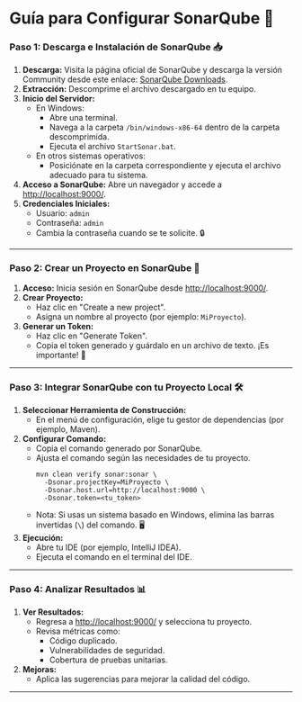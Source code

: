 # Guía para Configurar SonarQube 🚀

### Paso 1: Descarga e Instalación de SonarQube 📥
1. **Descarga:** Visita la página oficial de SonarQube y descarga la versión Community desde este enlace: [SonarQube Downloads](https://www.sonarsource.com/products/sonarqube/downloads/).
2. **Extracción:** Descomprime el archivo descargado en tu equipo.
3. **Inicio del Servidor:**
   - En Windows:
     - Abre una terminal.
     - Navega a la carpeta `/bin/windows-x86-64` dentro de la carpeta descomprimida.
     - Ejecuta el archivo `StartSonar.bat`.
   - En otros sistemas operativos:
     - Posiciónate en la carpeta correspondiente y ejecuta el archivo adecuado para tu sistema.
4. **Acceso a SonarQube:** Abre un navegador y accede a [http://localhost:9000/](http://localhost:9000/).
5. **Credenciales Iniciales:**
   - Usuario: `admin`
   - Contraseña: `admin`
   - Cambia la contraseña cuando se te solicite. 🔒

---

### Paso 2: Crear un Proyecto en SonarQube 📂
1. **Acceso:** Inicia sesión en SonarQube desde [http://localhost:9000/](http://localhost:9000/).
2. **Crear Proyecto:**
   - Haz clic en "Create a new project".
   - Asigna un nombre al proyecto (por ejemplo: `MiProyecto`).
3. **Generar un Token:**
   - Haz clic en "Generate Token".
   - Copia el token generado y guárdalo en un archivo de texto. ¡Es importante! 📝

---

### Paso 3: Integrar SonarQube con tu Proyecto Local 🛠️
1. **Seleccionar Herramienta de Construcción:**
   - En el menú de configuración, elige tu gestor de dependencias (por ejemplo, Maven).
2. **Configurar Comando:**
   - Copia el comando generado por SonarQube.
   - Ajusta el comando según las necesidades de tu proyecto.
     ```
     mvn clean verify sonar:sonar \
       -Dsonar.projectKey=MiProyecto \
       -Dsonar.host.url=http://localhost:9000 \
       -Dsonar.token=<tu_token>
     ```
   - Nota: Si usas un sistema basado en Windows, elimina las barras invertidas (`\`) del comando. 🖥️
3. **Ejecución:**
   - Abre tu IDE (por ejemplo, IntelliJ IDEA).
   - Ejecuta el comando en el terminal del IDE.

---

### Paso 4: Analizar Resultados 📊
1. **Ver Resultados:**
   - Regresa a [http://localhost:9000/](http://localhost:9000/) y selecciona tu proyecto.
   - Revisa métricas como:
     - Código duplicado.
     - Vulnerabilidades de seguridad.
     - Cobertura de pruebas unitarias.
2. **Mejoras:**
   - Aplica las sugerencias para mejorar la calidad del código.

---